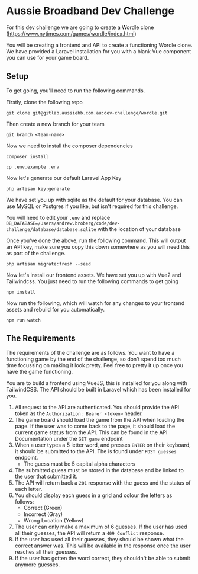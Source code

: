 # Aussie Broadband Dev Challenge
For this dev challenge we are going to create a Wordle clone (https://www.nytimes.com/games/wordle/index.html)

You will be creating a frontend and API to create a functioning Wordle clone. We have provided a Laravel installation for you with a blank Vue component you can use for your game board. 

## Setup

To get going, you'll need to run the following commands.

Firstly, clone the following repo

```shell
git clone git@gitlab.aussiebb.com.au:dev-challenge/wordle.git
```

Then create a new branch for your team

```shell
git branch <team-name>
```

Now we need to install the composer dependencies

```shell
composer install
```


```shell
cp .env.example .env
```

Now let's generate our default Laravel App Key

```shell
php artisan key:generate
```
We have set you up with sqlite as the default for your database. You can use MySQL or Postgres if you like, but isn't required for this challenge.

You will need to edit your `.env` and replace `DB_DATABASE=/Users/andrew.broberg/code/dev-challenge/database/database.sqlite` with the location of your database

Once you've done the above, run the following command. This will output an API key, make sure you copy this down somewhere as you will need this as part of the challenge.

```shell
php artisan migrate:fresh --seed
```

Now let's install our frontend assets. We have set you up with Vue2 and Tailwindcss. You just need to run the following commands to get going

```shell
npm install
```

Now run the following, which will watch for any changes to your frontend assets and rebuild for you automatically.

```shell
npm run watch
```

## The Requirements

The requirements of the challenge are as follows. You want to have a functioning game by the end of the challenge, so don't spend too much time focussing on making it look pretty. Feel free to pretty it up once you have the game functioning.

You are to build a frontend using VueJS, this is installed for you along with TailwindCSS. The API should be built in Laravel which has been installed for you.

1. All request to the API are authenticated. You should provide the API token as the `Authorization: Bearer <token>` header.
2. The game board should load the game from the API when loading the page. If the user was to come back to the page, it should load the current game status from the API. This can be found in the API Documentation under the `GET game` endpoint
3. When a user types a 5 letter word, and presses `ENTER` on their keyboard, it should be submitted to the API. The is found under `POST guesses` endpoint.
   - The guess must be 5 capital alpha characters
4. The submitted guess must be stored in the database and be linked to the user that submitted it.
5. The API will return back a `201` response with the guess and the status of each letter.
6. You should display each guess in a grid and colour the letters as follows:
   - Correct (Green)
   - Incorrect (Gray)
   - Wrong Location (Yellow)
7. The user can only make a maximum of 6 guesses. If the user has used all their guesses, the API will return a `409 Conflict` response.
8. If the user has used all their guesses, they should be shown what the correct answer was. This will be available in the response once the user reaches all their guesses.
9. If the user has gotten the word correct, they shouldn't be able to submit anymore guesses.
